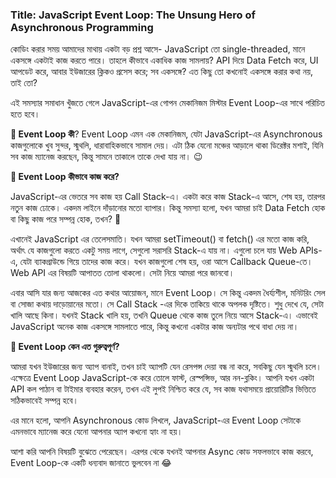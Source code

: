 ### Title: JavaScript Event Loop: The Unsung Hero of Asynchronous Programming

কোডিং করার সময় আমাদের মাথায় একটা বড় প্রশ্ন আসে- JavaScript তো single-threaded, মানে একসঙ্গে একটাই কাজ করতে পারে। তাহলে কীভাবে একাধিক কাজ সামলায়? API দিয়ে Data Fetch করে, UI আপডেট করে, আবার ইউজারের ক্লিকও প্রসেস করে; সব একসঙ্গে? এত কিছু তো কখনোই একসঙ্গে করার কথা নয়, তাই তো?

এই সমস্যার সমাধান খুঁজতে গেলে JavaScript-এর গোপন মেকানিজম মিস্টার Event Loop-এর সাথে পরিচিত হতে হবে।

**🔆 Event Loop কী**?
Event Loop এমন এক মেকানিজম, যেটা JavaScript-এর Asynchronous কাজগুলোকে খুব সুন্দর, স্মুথলি, ধারাবাহিকভাবে সামাল দেয়। এটা ঠিক যেনো মঞ্চের আড়ালে থাকা ডিরেক্টর মশাই, যিনি সব কাজ ম্যানেজ করছেন, কিন্তু সামনে তাকালে তাকে দেখা যায় না। 😉

  

**🔆 Event Loop কীভাবে কাজ করে?**

JavaScript-এর ভেতরে সব কাজ হয় Call Stack-এ। একটা করে কাজ Stack-এ আসে, শেষ হয়, তারপর নতুন কাজ ঢোকে। একদম লাইনে দাঁড়ানোর মতো ব্যাপার। কিন্তু সমস্যা হলো, যখন আমরা চাই Data Fetch হোক বা কিছু কাজ পরে সম্পন্ন হোক, তখন? 🤔

  

এখানেই JavaScript এর তেলেসমাতি। যখন আমরা setTimeout() বা fetch() এর মতো কাজ করি, অর্থাৎ যে কাজগুলো করতে একটু সময় লাগে, সেগুলো সরাসরি Stack-এ যায় না। এগুলো চলে যায় Web APIs-এ, যেটা ব্যাকগ্রাউন্ডে গিয়ে তাদের কাজ করে। যখন কাজগুলো শেষ হয়, ওরা আসে Callback Queue-তে। Web API এর বিষয়টি আপাতত তোলা থাকলো। সেটা নিয়ে আমরা পরে জানবো।

  

এবার আসি যার জন্য আজকের এত কথার আয়োজন, মানে Event Loop। সে কিন্তু একদম ধৈর্য্যশীল, মনিটরিং সেল বা সোজা কথায় দাড়োয়ানের মতো। সে Call Stack -এর দিকে তাকিয়ে থাকে অপলক দৃষ্টিতে। শুধু দেখে যে, সেটা খালি আছে কিনা। যখনই Stack খালি হয়, তখনি Queue থেকে কাজ তুলে নিয়ে আসে Stack-এ। এভাবেই JavaScript অনেক কাজ একসঙ্গে সামলাতে পারে, কিন্তু কখনো একটার কাজ অন্যটার পথে বাধা দেয় না।

  

**🔆 Event Loop কেন এত গুরুত্বপূর্ণ?**

আমরা যখন ইউজারের জন্য অ্যাপ বানাই, তখন চাই অ্যাপটি যেন রেসপন্স দেয়া বন্ধ না করে, সবকিছু যেন স্মুথলি চলে। এক্ষেত্রে Event Loop JavaScript-কে করে তোলে ফাস্ট, রেস্পন্সিভ, আর নন-ব্লকিং। আপনি যখন একটা API কল পাঠান বা টাইমার ব্যবহার করেন, তখন এই লুপই নিশ্চিত করে যে, সব কাজ যথাসময়ে প্রায়োরিটির ভিত্তিতে সঠিকভাবেই সম্পন্ন হবে।

  

এর মানে হলো, আপনি Asynchronous কোড লিখলে, JavaScript-এর Event Loop সেটাকে এমনভাবে ম্যানেজ করে যেনো আপনার অ্যাপ কখনো হ্যাং না হয়।

আশা করি আপনি বিষয়টি বুঝেতে পেরেছেন। এরপর থেকে যখনই আপনার Async কোড সফলভাবে কাজ করবে, Event Loop-কে একটি ধন্যবাদ জানাতে ভুলবেন না 😂